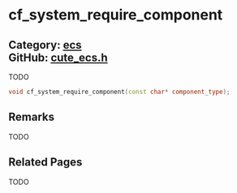 [](../header.md ':include')

# cf_system_require_component

Category: [ecs](/api_reference?id=ecs)  
GitHub: [cute_ecs.h](https://github.com/RandyGaul/cute_framework/blob/master/include/cute_ecs.h)  
---

TODO

```cpp
void cf_system_require_component(const char* component_type);
```

## Remarks

TODO

## Related Pages

TODO  
